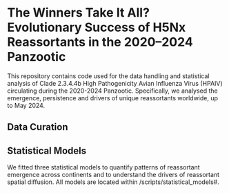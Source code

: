 # The Winners Take It All? Evolutionary Success of H5Nx Reassortants in the 2020–2024 Panzootic

This repository contains code used for the data handling and statistical 
analysis of Clade 2.3.4.4b High Pathogenicity Avian Influenza Virus (HPAIV) 
circulating during the 2020-2024 Panzootic. Specifically, we analysed the emergence,
persistence and drivers of unique reassortants worldwide, up to May 2024. 

## Data Curation

## Statistical Models
We fitted three statistical models to quantify patterns of reassortant emergence
across continents and to understand the drivers of reassortant spatial diffusion. 
All models are located within /scripts/statistical_models#.